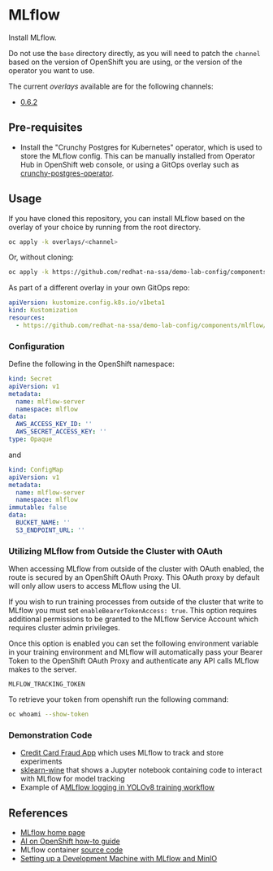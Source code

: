 # MLflow

Install MLflow.

Do not use the `base` directory directly, as you will need to patch the `channel` based on the version of OpenShift you are using, or the version of the operator you want to use.

The current *overlays* available are for the following channels:

* [0.6.2](overlays/0.6.2)

## Pre-requisites

* Install the "Crunchy Postgres for Kubernetes" operator, which is used to store the MLflow config. This can be manually installed from Operator Hub in OpenShift web console, or using a GitOps overlay such as [crunchy-postgres-operator](https://github.com/redhat-cop/gitops-catalog/tree/main/crunchy-postgres-operator).

## Usage

If you have cloned this repository, you can install MLflow based on the overlay of your choice by running from the root directory.

```sh
oc apply -k overlays/<channel>
```

Or, without cloning:

```sh
oc apply -k https://github.com/redhat-na-ssa/demo-lab-config/components/mlflow/overlays/<channel>
```

As part of a different overlay in your own GitOps repo:

```yaml
apiVersion: kustomize.config.k8s.io/v1beta1
kind: Kustomization
resources:
  - https://github.com/redhat-na-ssa/demo-lab-config/components/mlflow/overlays/<<channel>?ref=main
```
### Configuration

Define the following in the OpenShift namespace:

```yaml
kind: Secret
apiVersion: v1
metadata:
  name: mlflow-server
  namespace: mlflow
data:
  AWS_ACCESS_KEY_ID: ''
  AWS_SECRET_ACCESS_KEY: ''
type: Opaque
```

and

```yaml
kind: ConfigMap
apiVersion: v1
metadata:
  name: mlflow-server
  namespace: mlflow
immutable: false
data:
  BUCKET_NAME: ''
  S3_ENDPOINT_URL: ''
```

### Utilizing MLflow from Outside the Cluster with OAuth

When accessing MLflow from outside of the cluster with OAuth enabled, the route is secured by an OpenShift OAuth Proxy.  This OAuth proxy by default will only allow users to access MLflow using the UI. 

If you wish to run training processes from outside of the cluster that write to MLflow you must set `enableBearerTokenAccess: true`.  This option requires additional permissions to be granted to the MLflow Service Account which requires cluster admin privileges.

Once this option is enabled you can set the following environment variable in your training environment and MLflow will automatically pass your Bearer Token to the OpenShift OAuth Proxy and authenticate any API calls MLflow makes to the server.

```
MLFLOW_TRACKING_TOKEN
```

To retrieve your token from openshift run the following command:

```sh
oc whoami --show-token
```

### Demonstration Code

* [Credit Card Fraud App](https://ai-on-openshift.io/demos/credit-card-fraud-detection-mlflow/credit-card-fraud/) which uses MLflow to track and store experiments
* [sklearn-wine](https://github.com/strangiato/mlflow-server/blob/main/examples/sklearn-wine/train.ipynb) that shows a Jupyter notebook containing code to interact with MLflow for model tracking
* Example of A[MLflow logging in YOLOv8 training workflow](https://github.com/ultralytics/ultralytics/issues/8134#issuecomment-1938006808)

## References

* [MLflow home page](https://mlflow.org)
* [AI on OpenShift how-to guide](https://ai-on-openshift.io/tools-and-applications/mlflow/mlflow/)
* MLflow container [source code](https://github.com/strangiato/mlflow-server/)
* [Setting up a Development Machine with MLflow and MinIO](https://blog.min.io/setting-up-a-development-machine-with-mlflow-and-minio/)